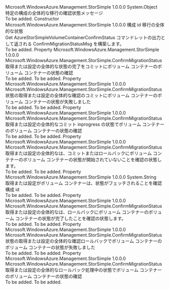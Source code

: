 <Type Name="ConfirmMigrationStatusMsg" FullName="Microsoft.WindowsAzure.Management.StorSimple.ConfirmMigrationStatusMsg">
  <TypeSignature Language="C#" Value="public class ConfirmMigrationStatusMsg" />
  <TypeSignature Language="ILAsm" Value=".class public auto ansi beforefieldinit ConfirmMigrationStatusMsg extends System.Object" />
  <TypeSignature Language="DocId" Value="T:Microsoft.WindowsAzure.Management.StorSimple.ConfirmMigrationStatusMsg" />
  <TypeSignature Language="VB.NET" Value="Public Class ConfirmMigrationStatusMsg" />
  <TypeSignature Language="F#" Value="type ConfirmMigrationStatusMsg = class" />
  <AssemblyInfo>
    <AssemblyName>Microsoft.WindowsAzure.Management.StorSimple</AssemblyName>
    <AssemblyVersion>1.0.0.0</AssemblyVersion>
  </AssemblyInfo>
  <Base>
    <BaseTypeName>System.Object</BaseTypeName>
  </Base>
  <Interfaces />
  <Docs>
    <summary>
            特定の構成の全体的な移行の確認状態メッセージ
            </summary>
    <remarks>To be added.</remarks>
  </Docs>
  <Members>
    <Member MemberName=".ctor">
      <MemberSignature Language="C#" Value="public ConfirmMigrationStatusMsg (string configID, Microsoft.WindowsAzure.Management.StorSimple.Models.MigrationConfirmStatus overallStatus);" />
      <MemberSignature Language="ILAsm" Value=".method public hidebysig specialname rtspecialname instance void .ctor(string configID, class Microsoft.WindowsAzure.Management.StorSimple.Models.MigrationConfirmStatus overallStatus) cil managed" />
      <MemberSignature Language="DocId" Value="M:Microsoft.WindowsAzure.Management.StorSimple.ConfirmMigrationStatusMsg.#ctor(System.String,Microsoft.WindowsAzure.Management.StorSimple.Models.MigrationConfirmStatus)" />
      <MemberSignature Language="VB.NET" Value="Public Sub New (configID As String, overallStatus As MigrationConfirmStatus)" />
      <MemberSignature Language="F#" Value="new Microsoft.WindowsAzure.Management.StorSimple.ConfirmMigrationStatusMsg : string * Microsoft.WindowsAzure.Management.StorSimple.Models.MigrationConfirmStatus -&gt; Microsoft.WindowsAzure.Management.StorSimple.ConfirmMigrationStatusMsg" Usage="new Microsoft.WindowsAzure.Management.StorSimple.ConfirmMigrationStatusMsg (configID, overallStatus)" />
      <MemberType>Constructor</MemberType>
      <AssemblyInfo>
        <AssemblyName>Microsoft.WindowsAzure.Management.StorSimple</AssemblyName>
        <AssemblyVersion>1.0.0.0</AssemblyVersion>
      </AssemblyInfo>
      <Parameters>
        <Parameter Name="configID" Type="System.String" />
        <Parameter Name="overallStatus" Type="Microsoft.WindowsAzure.Management.StorSimple.Models.MigrationConfirmStatus" />
      </Parameters>
      <Docs>
        <param name="configID">構成 id</param>
        <param name="overallStatus">移行の全体的な状態</param>
        <summary>
            Get AzureStorSimpleVolumeContainerConfirmStatus コマンドレットの出力として返される ConfirmMigrationStatusMsg を構築します。
            </summary>
        <remarks>To be added.</remarks>
      </Docs>
    </Member>
    <Member MemberName="CommitComplete">
      <MemberSignature Language="C#" Value="public Microsoft.WindowsAzure.Management.StorSimple.ConfirmMigrationStatus CommitComplete { get; set; }" />
      <MemberSignature Language="ILAsm" Value=".property instance class Microsoft.WindowsAzure.Management.StorSimple.ConfirmMigrationStatus CommitComplete" />
      <MemberSignature Language="DocId" Value="P:Microsoft.WindowsAzure.Management.StorSimple.ConfirmMigrationStatusMsg.CommitComplete" />
      <MemberSignature Language="VB.NET" Value="Public Property CommitComplete As ConfirmMigrationStatus" />
      <MemberSignature Language="F#" Value="member this.CommitComplete : Microsoft.WindowsAzure.Management.StorSimple.ConfirmMigrationStatus with get, set" Usage="Microsoft.WindowsAzure.Management.StorSimple.ConfirmMigrationStatusMsg.CommitComplete" />
      <MemberType>Property</MemberType>
      <AssemblyInfo>
        <AssemblyName>Microsoft.WindowsAzure.Management.StorSimple</AssemblyName>
        <AssemblyVersion>1.0.0.0</AssemblyVersion>
      </AssemblyInfo>
      <ReturnValue>
        <ReturnType>Microsoft.WindowsAzure.Management.StorSimple.ConfirmMigrationStatus</ReturnType>
      </ReturnValue>
      <Docs>
        <summary>
            取得または設定の全体的な状態の完了をコミットにボリューム コンテナーのボリューム コンテナーの状態の確認
            </summary>
        <value>To be added.</value>
        <remarks>To be added.</remarks>
      </Docs>
    </Member>
    <Member MemberName="CommitFailed">
      <MemberSignature Language="C#" Value="public Microsoft.WindowsAzure.Management.StorSimple.ConfirmMigrationStatus CommitFailed { get; set; }" />
      <MemberSignature Language="ILAsm" Value=".property instance class Microsoft.WindowsAzure.Management.StorSimple.ConfirmMigrationStatus CommitFailed" />
      <MemberSignature Language="DocId" Value="P:Microsoft.WindowsAzure.Management.StorSimple.ConfirmMigrationStatusMsg.CommitFailed" />
      <MemberSignature Language="VB.NET" Value="Public Property CommitFailed As ConfirmMigrationStatus" />
      <MemberSignature Language="F#" Value="member this.CommitFailed : Microsoft.WindowsAzure.Management.StorSimple.ConfirmMigrationStatus with get, set" Usage="Microsoft.WindowsAzure.Management.StorSimple.ConfirmMigrationStatusMsg.CommitFailed" />
      <MemberType>Property</MemberType>
      <AssemblyInfo>
        <AssemblyName>Microsoft.WindowsAzure.Management.StorSimple</AssemblyName>
        <AssemblyVersion>1.0.0.0</AssemblyVersion>
      </AssemblyInfo>
      <ReturnValue>
        <ReturnType>Microsoft.WindowsAzure.Management.StorSimple.ConfirmMigrationStatus</ReturnType>
      </ReturnValue>
      <Docs>
        <summary>
            状態の取得または設定の全体的な確認のコミットにボリューム コンテナーのボリューム コンテナーの状態が失敗しました
            </summary>
        <value>To be added.</value>
        <remarks>To be added.</remarks>
      </Docs>
    </Member>
    <Member MemberName="CommitInProgress">
      <MemberSignature Language="C#" Value="public Microsoft.WindowsAzure.Management.StorSimple.ConfirmMigrationStatus CommitInProgress { get; set; }" />
      <MemberSignature Language="ILAsm" Value=".property instance class Microsoft.WindowsAzure.Management.StorSimple.ConfirmMigrationStatus CommitInProgress" />
      <MemberSignature Language="DocId" Value="P:Microsoft.WindowsAzure.Management.StorSimple.ConfirmMigrationStatusMsg.CommitInProgress" />
      <MemberSignature Language="VB.NET" Value="Public Property CommitInProgress As ConfirmMigrationStatus" />
      <MemberSignature Language="F#" Value="member this.CommitInProgress : Microsoft.WindowsAzure.Management.StorSimple.ConfirmMigrationStatus with get, set" Usage="Microsoft.WindowsAzure.Management.StorSimple.ConfirmMigrationStatusMsg.CommitInProgress" />
      <MemberType>Property</MemberType>
      <AssemblyInfo>
        <AssemblyName>Microsoft.WindowsAzure.Management.StorSimple</AssemblyName>
        <AssemblyVersion>1.0.0.0</AssemblyVersion>
      </AssemblyInfo>
      <ReturnValue>
        <ReturnType>Microsoft.WindowsAzure.Management.StorSimple.ConfirmMigrationStatus</ReturnType>
      </ReturnValue>
      <Docs>
        <summary>
            取得または設定の全体的なコミット inprogress の状態でボリューム コンテナーのボリューム コンテナーの状態の確認
            </summary>
        <value>To be added.</value>
        <remarks>To be added.</remarks>
      </Docs>
    </Member>
    <Member MemberName="CommitOrRollbackNotStarted">
      <MemberSignature Language="C#" Value="public Microsoft.WindowsAzure.Management.StorSimple.ConfirmMigrationStatus CommitOrRollbackNotStarted { get; set; }" />
      <MemberSignature Language="ILAsm" Value=".property instance class Microsoft.WindowsAzure.Management.StorSimple.ConfirmMigrationStatus CommitOrRollbackNotStarted" />
      <MemberSignature Language="DocId" Value="P:Microsoft.WindowsAzure.Management.StorSimple.ConfirmMigrationStatusMsg.CommitOrRollbackNotStarted" />
      <MemberSignature Language="VB.NET" Value="Public Property CommitOrRollbackNotStarted As ConfirmMigrationStatus" />
      <MemberSignature Language="F#" Value="member this.CommitOrRollbackNotStarted : Microsoft.WindowsAzure.Management.StorSimple.ConfirmMigrationStatus with get, set" Usage="Microsoft.WindowsAzure.Management.StorSimple.ConfirmMigrationStatusMsg.CommitOrRollbackNotStarted" />
      <MemberType>Property</MemberType>
      <AssemblyInfo>
        <AssemblyName>Microsoft.WindowsAzure.Management.StorSimple</AssemblyName>
        <AssemblyVersion>1.0.0.0</AssemblyVersion>
      </AssemblyInfo>
      <ReturnValue>
        <ReturnType>Microsoft.WindowsAzure.Management.StorSimple.ConfirmMigrationStatus</ReturnType>
      </ReturnValue>
      <Docs>
        <summary>
            取得または設定の全体的なは、コミットまたはロールバックにボリューム コンテナーのボリューム コンテナーの状態が開始されていないことを確認の状態します。
            </summary>
        <value>To be added.</value>
        <remarks>To be added.</remarks>
      </Docs>
    </Member>
    <Member MemberName="LegacyConfigId">
      <MemberSignature Language="C#" Value="public string LegacyConfigId { get; set; }" />
      <MemberSignature Language="ILAsm" Value=".property instance string LegacyConfigId" />
      <MemberSignature Language="DocId" Value="P:Microsoft.WindowsAzure.Management.StorSimple.ConfirmMigrationStatusMsg.LegacyConfigId" />
      <MemberSignature Language="VB.NET" Value="Public Property LegacyConfigId As String" />
      <MemberSignature Language="F#" Value="member this.LegacyConfigId : string with get, set" Usage="Microsoft.WindowsAzure.Management.StorSimple.ConfirmMigrationStatusMsg.LegacyConfigId" />
      <MemberType>Property</MemberType>
      <AssemblyInfo>
        <AssemblyName>Microsoft.WindowsAzure.Management.StorSimple</AssemblyName>
        <AssemblyVersion>1.0.0.0</AssemblyVersion>
      </AssemblyInfo>
      <ReturnValue>
        <ReturnType>System.String</ReturnType>
      </ReturnValue>
      <Docs>
        <summary>
            取得または設定がボリューム コンテナーは、状態がフェッチされることを確認構成 id
            </summary>
        <value>To be added.</value>
        <remarks>To be added.</remarks>
      </Docs>
    </Member>
    <Member MemberName="RollbackComplete">
      <MemberSignature Language="C#" Value="public Microsoft.WindowsAzure.Management.StorSimple.ConfirmMigrationStatus RollbackComplete { get; set; }" />
      <MemberSignature Language="ILAsm" Value=".property instance class Microsoft.WindowsAzure.Management.StorSimple.ConfirmMigrationStatus RollbackComplete" />
      <MemberSignature Language="DocId" Value="P:Microsoft.WindowsAzure.Management.StorSimple.ConfirmMigrationStatusMsg.RollbackComplete" />
      <MemberSignature Language="VB.NET" Value="Public Property RollbackComplete As ConfirmMigrationStatus" />
      <MemberSignature Language="F#" Value="member this.RollbackComplete : Microsoft.WindowsAzure.Management.StorSimple.ConfirmMigrationStatus with get, set" Usage="Microsoft.WindowsAzure.Management.StorSimple.ConfirmMigrationStatusMsg.RollbackComplete" />
      <MemberType>Property</MemberType>
      <AssemblyInfo>
        <AssemblyName>Microsoft.WindowsAzure.Management.StorSimple</AssemblyName>
        <AssemblyVersion>1.0.0.0</AssemblyVersion>
      </AssemblyInfo>
      <ReturnValue>
        <ReturnType>Microsoft.WindowsAzure.Management.StorSimple.ConfirmMigrationStatus</ReturnType>
      </ReturnValue>
      <Docs>
        <summary>
            取得または設定の全体的なは、ロールバックにボリューム コンテナーのボリューム コンテナーの状態が完了したことを確認の状態します。
            </summary>
        <value>To be added.</value>
        <remarks>To be added.</remarks>
      </Docs>
    </Member>
    <Member MemberName="RollbackFailed">
      <MemberSignature Language="C#" Value="public Microsoft.WindowsAzure.Management.StorSimple.ConfirmMigrationStatus RollbackFailed { get; set; }" />
      <MemberSignature Language="ILAsm" Value=".property instance class Microsoft.WindowsAzure.Management.StorSimple.ConfirmMigrationStatus RollbackFailed" />
      <MemberSignature Language="DocId" Value="P:Microsoft.WindowsAzure.Management.StorSimple.ConfirmMigrationStatusMsg.RollbackFailed" />
      <MemberSignature Language="VB.NET" Value="Public Property RollbackFailed As ConfirmMigrationStatus" />
      <MemberSignature Language="F#" Value="member this.RollbackFailed : Microsoft.WindowsAzure.Management.StorSimple.ConfirmMigrationStatus with get, set" Usage="Microsoft.WindowsAzure.Management.StorSimple.ConfirmMigrationStatusMsg.RollbackFailed" />
      <MemberType>Property</MemberType>
      <AssemblyInfo>
        <AssemblyName>Microsoft.WindowsAzure.Management.StorSimple</AssemblyName>
        <AssemblyVersion>1.0.0.0</AssemblyVersion>
      </AssemblyInfo>
      <ReturnValue>
        <ReturnType>Microsoft.WindowsAzure.Management.StorSimple.ConfirmMigrationStatus</ReturnType>
      </ReturnValue>
      <Docs>
        <summary>
            状態の取得または設定の全体的な確認ロールバックでボリューム コンテナーのボリューム コンテナーの状態が失敗しました
            </summary>
        <value>To be added.</value>
        <remarks>To be added.</remarks>
      </Docs>
    </Member>
    <Member MemberName="RollbackInProgress">
      <MemberSignature Language="C#" Value="public Microsoft.WindowsAzure.Management.StorSimple.ConfirmMigrationStatus RollbackInProgress { get; set; }" />
      <MemberSignature Language="ILAsm" Value=".property instance class Microsoft.WindowsAzure.Management.StorSimple.ConfirmMigrationStatus RollbackInProgress" />
      <MemberSignature Language="DocId" Value="P:Microsoft.WindowsAzure.Management.StorSimple.ConfirmMigrationStatusMsg.RollbackInProgress" />
      <MemberSignature Language="VB.NET" Value="Public Property RollbackInProgress As ConfirmMigrationStatus" />
      <MemberSignature Language="F#" Value="member this.RollbackInProgress : Microsoft.WindowsAzure.Management.StorSimple.ConfirmMigrationStatus with get, set" Usage="Microsoft.WindowsAzure.Management.StorSimple.ConfirmMigrationStatusMsg.RollbackInProgress" />
      <MemberType>Property</MemberType>
      <AssemblyInfo>
        <AssemblyName>Microsoft.WindowsAzure.Management.StorSimple</AssemblyName>
        <AssemblyVersion>1.0.0.0</AssemblyVersion>
      </AssemblyInfo>
      <ReturnValue>
        <ReturnType>Microsoft.WindowsAzure.Management.StorSimple.ConfirmMigrationStatus</ReturnType>
      </ReturnValue>
      <Docs>
        <summary>
            取得または設定の全体的なロールバック処理中の状態でボリューム コンテナーのボリューム コンテナーの状態の確認
            </summary>
        <value>To be added.</value>
        <remarks>To be added.</remarks>
      </Docs>
    </Member>
  </Members>
</Type>